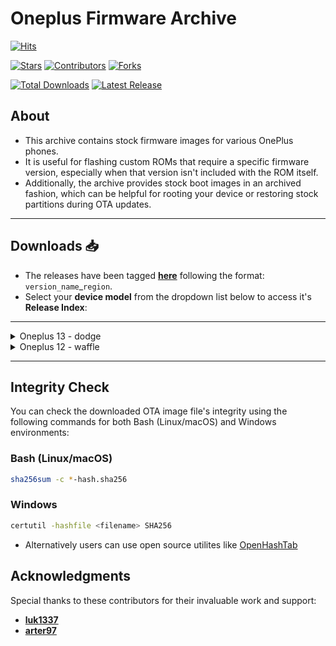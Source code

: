 # Oneplus Firmware Archive

[![Hits](https://hitscounter.dev/api/hit?url=https%3A%2F%2Fgithub.com%2Fspike0en%2Foplus_firmware_archive&label=Hits&icon=github&color=%23b02a37&labelColor=2E2E3F)](https://github.com/spike0en/oplus_firmware_archive)

[![Stars](https://img.shields.io/github/stars/spike0en/oplus_firmware_archive?label=Stars&logo=github&logoColor=white&color=fb481f&labelColor=2E2E3F&style=flat)](https://github.com/spike0en/oplus_firmware_archive/stargazers)
[![Contributors](https://img.shields.io/github/contributors/spike0en/oplus_firmware_archive?label=Contributors&logo=github&logoColor=white&color=2b2a7b&labelColor=2E2E3F&style=flat)](https://github.com/spike0en/oplus_firmware_archive/graphs/contributors)
[![Forks](https://img.shields.io/github/forks/spike0en/oplus_firmware_archive?label=Forks&logo=github&logoColor=white&color=eeb705&labelColor=2E2E3F&style=flat)](https://github.com/spike0en/oplus_firmware_archive/network/members)

[![Total Downloads](https://img.shields.io/github/downloads/spike0en/oplus_firmware_archive/total?label=Downloads&logo=github&logoColor=white&color=9E9D10&labelColor=2E2E3F&style=flat)](https://github.com/spike0en/oplus_firmware_archive/releases)
[![Latest Release](https://img.shields.io/github/release/spike0en/oplus_firmware_archive?label=Latest&logo=git&logoColor=white&color=18673F&labelColor=2E2E3F&style=flat)](https://github.com/spike0en/oplus_firmware_archive/releases/latest)

## About 

- This archive contains stock firmware images for various OnePlus phones.
- It is useful for flashing custom ROMs that require a specific firmware version, especially when that version isn't included with the ROM itself.
- Additionally, the archive provides stock boot images in an archived fashion, which can be helpful for rooting your device or restoring stock partitions during OTA updates.

---

## Downloads 📥

- The releases have been tagged [**here**](https://github.com/spike0en/oplus_firmware_archive/releases) following the format: `version_name`_`region`.
- Select your **device model** from the dropdown list below to access it's **Release Index**:

---

<details>
  <summary>Oneplus 13 - dodge</summary>

<br>

| Model ID    | Region           | Releases |
|-------------|------------------|----------|
| CPH2649     | India (IN)                 | [View](https://github.com/spike0en/oneplus_archive/releases?q=CPH2649&expanded=true) |
| CPH2653     | Global (ROW) / Europe (EU) | [View](https://github.com/spike0en/oneplus_archive/releases?q=CPH2653&expanded=true) |
| CPH2655     | North America (NA)         | [View](https://github.com/spike0en/oneplus_archive/releases?q=CPH2655&expanded=true) |
| PJZ110      | China (CN)                 | [View](https://github.com/spike0en/oneplus_archive/releases?q=PJZ110&expanded=true)  |

</details>

<details>
  <summary>Oneplus 12 - waffle</summary>

<br>

| Model ID   | Region            | Releases |
|------------|-------------------|----------|
| CPH2573    | India (IN)                 | [View](https://github.com/spike0en/oneplus_archive/releases?q=CPH2573&expanded=true) |
| CPH2581    | Global (ROW) / Europe (EU) | [View](https://github.com/spike0en/oneplus_archive/releases?q=CPH2581&expanded=true) |
| CPH2583    | North America (NA)         | [View](https://github.com/spike0en/oneplus_archive/releases?q=CPH2583&expanded=true) |
| PJD110     | China (CN)                 | [View](https://github.com/spike0en/oneplus_archive/releases?q=PJD110&expanded=true)  |

</details>

---

## Integrity Check

You can check the downloaded OTA image file's integrity using the following commands for both Bash (Linux/macOS) and Windows environments:

### Bash (Linux/macOS)

```bash
sha256sum -c *-hash.sha256
```

### Windows

```bash
certutil -hashfile <filename> SHA256
```
- Alternatively users can use open source utilites like [OpenHashTab](https://github.com/namazso/OpenHashTab)


## Acknowledgments

Special thanks to these contributors for their invaluable work and support:
- **[luk1337](https://github.com/luk1337/oplus_archive)**
- **[arter97](https://github.com/arter97/nothing_archive)**
